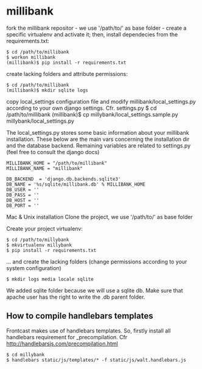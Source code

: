 millibank
=========

fork the millibank repositor - we use '/path/to/' as base folder - create a specific virtualenv and activate it;
then, install dependecies from the requirements.txt:
	
	$ cd /path/to/millibank
	$ workon millibank
	(millibank)$ pip install -r requirements.txt

create lacking folders and attribute permissions:

	$ cd /path/to/millibank
	(millibank)$ mkdir sqlite logs

copy local_settings configuration file and modify millibank/local_settings.py according to your own django settings. Cfr. settings.py 
	$ cd /path/to/millibank
	(millibank)$ cp millybank/local_settings.sample.py millybank/local_settings.py 

The local_settings.py stores some basic information about your millibank installation.
These below are the main vars concerning the installation dir and the database backend.
Remaining variables are related to settings.py (feel free to consult the django docs)
	
	MILLIBANK_HOME = "/path/to/millibank"
	MILLIBANK_NAME = "millibank"
	
	DB_BACKEND	= 'django.db.backends.sqlite3'
	DB_NAME	= '%s/sqlite/millibank.db' % MILLIBANK_HOME
	DB_USER = ''
	DB_PASS = ''
	DB_HOST = ''
	DB_PORT	= ''


Mac & Unix installation
Clone the project, we use '/path/to/' as base folder

Create your project virtualenv:

	$ cd /path/to/millybank
	$ mkvirtualenv millybank
	$ pip install -r requirements.txt

… and create the lacking folders (change permissions according to your system configuration)
	
	$ mkdir logs media locale sqlite
	

We added sqlite folder because we will use a sqlite db. Make sure that apache user has the right to write the .db parent folder.

How to compile handlebars templates
---
Frontcast makes use of handlebars templates.
So, firstly install all handlebars requirement for _precompilation. Cfr http://handlebarsjs.com/precompilation.html

	$ cd millybank
	$ handlebars static/js/templates/* -f static/js/walt.handlebars.js

